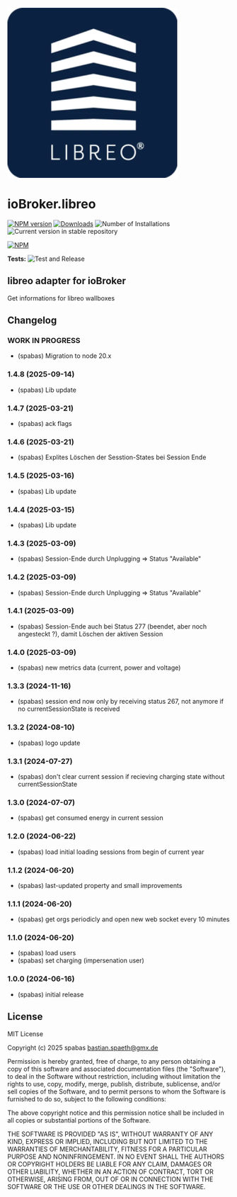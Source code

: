 ![Logo](admin/libreo.png)
# ioBroker.libreo

[![NPM version](https://img.shields.io/npm/v/iobroker.libreo.svg)](https://www.npmjs.com/package/iobroker.libreo)
[![Downloads](https://img.shields.io/npm/dm/iobroker.libreo.svg)](https://www.npmjs.com/package/iobroker.libreo)
![Number of Installations](https://iobroker.live/badges/libreo-installed.svg)
![Current version in stable repository](https://iobroker.live/badges/libreo-stable.svg)

[![NPM](https://nodei.co/npm/iobroker.libreo.png?downloads=true)](https://nodei.co/npm/iobroker.libreo/)

**Tests:** ![Test and Release](https://github.com/spabas/ioBroker.libreo/workflows/Test%20and%20Release/badge.svg)

## libreo adapter for ioBroker

Get informations for libreo wallboxes

## Changelog
<!--
	Placeholder for the next version (at the beginning of the line):
	### **WORK IN PROGRESS**
-->

### **WORK IN PROGRESS**
* (spabas) Migration to node 20.x

### 1.4.8 (2025-09-14)
* (spabas) Lib update

### 1.4.7 (2025-03-21)
* (spabas) ack flags

### 1.4.6 (2025-03-21)
* (spabas) Explites Löschen der Sesstion-States bei Session Ende

### 1.4.5 (2025-03-16)
* (spabas) Lib update

### 1.4.4 (2025-03-15)
* (spabas) Lib update

### 1.4.3 (2025-03-09)
* (spabas) Session-Ende durch Unplugging => Status "Available"

### 1.4.2 (2025-03-09)
* (spabas) Session-Ende durch Unplugging => Status "Available"

### 1.4.1 (2025-03-09)
* (spabas) Session-Ende auch bei Status 277 (beendet, aber noch angesteckt ?), damit Löschen der aktiven Session

### 1.4.0 (2025-03-09)
* (spabas) new metrics data (current, power and voltage)

### 1.3.3 (2024-11-16)
* (spabas) session end now only by receiving status 267, not anymore if no currentSessionState is received

### 1.3.2 (2024-08-10)
* (spabas) logo update

### 1.3.1 (2024-07-27)
* (spabas) don't clear current session if recieving charging state without currentSessionState

### 1.3.0 (2024-07-07)
* (spabas) get consumed energy in current session

### 1.2.0 (2024-06-22)
* (spabas) load initial loading sessions from begin of current year

### 1.1.2 (2024-06-20)
* (spabas) last-updated property and small improvements

### 1.1.1 (2024-06-20)
* (spabas) get orgs periodicly and open new web socket every 10 minutes

### 1.1.0 (2024-06-20)
* (spabas) load users
* (spabas) set charging (impersenation user)

### 1.0.0 (2024-06-16)
* (spabas) initial release

## License
MIT License

Copyright (c) 2025 spabas <bastian.spaeth@gmx.de>

Permission is hereby granted, free of charge, to any person obtaining a copy
of this software and associated documentation files (the "Software"), to deal
in the Software without restriction, including without limitation the rights
to use, copy, modify, merge, publish, distribute, sublicense, and/or sell
copies of the Software, and to permit persons to whom the Software is
furnished to do so, subject to the following conditions:

The above copyright notice and this permission notice shall be included in all
copies or substantial portions of the Software.

THE SOFTWARE IS PROVIDED "AS IS", WITHOUT WARRANTY OF ANY KIND, EXPRESS OR
IMPLIED, INCLUDING BUT NOT LIMITED TO THE WARRANTIES OF MERCHANTABILITY,
FITNESS FOR A PARTICULAR PURPOSE AND NONINFRINGEMENT. IN NO EVENT SHALL THE
AUTHORS OR COPYRIGHT HOLDERS BE LIABLE FOR ANY CLAIM, DAMAGES OR OTHER
LIABILITY, WHETHER IN AN ACTION OF CONTRACT, TORT OR OTHERWISE, ARISING FROM,
OUT OF OR IN CONNECTION WITH THE SOFTWARE OR THE USE OR OTHER DEALINGS IN THE
SOFTWARE.